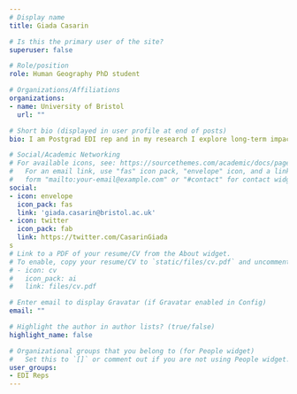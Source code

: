 ```yaml
---
# Display name
title: Giada Casarin 

# Is this the primary user of the site?
superuser: false

# Role/position
role: Human Geography PhD student

# Organizations/Affiliations
organizations:
- name: University of Bristol
  url: ""

# Short bio (displayed in user profile at end of posts)
bio: I am Postgrad EDI rep and in my research I explore long-term impact of urban renewal policies on neighbourhood reputations using qualitative methods. I come from Italy and I love doing yoga, listening to podcasts and just spending time into nature. 

# Social/Academic Networking
# For available icons, see: https://sourcethemes.com/academic/docs/page-builder/#icons
#   For an email link, use "fas" icon pack, "envelope" icon, and a link in the
#   form "mailto:your-email@example.com" or "#contact" for contact widget.
social:
- icon: envelope
  icon_pack: fas
  link: 'giada.casarin@bristol.ac.uk'
- icon: twitter
  icon_pack: fab
  link: https://twitter.com/CasarinGiada
s
# Link to a PDF of your resume/CV from the About widget.
# To enable, copy your resume/CV to `static/files/cv.pdf` and uncomment the lines below.
# - icon: cv
#   icon_pack: ai
#   link: files/cv.pdf

# Enter email to display Gravatar (if Gravatar enabled in Config)
email: ""

# Highlight the author in author lists? (true/false)
highlight_name: false

# Organizational groups that you belong to (for People widget)
#   Set this to `[]` or comment out if you are not using People widget.
user_groups:
- EDI Reps
---
```


